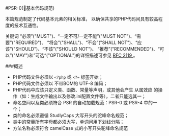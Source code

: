#PSR-0(基本代码规范)

本篇规范制定了代码基本元素的相关标准， 以确保共享的PHP代码间具有较高程度的技术互通性。

关键词 “必须”("MUST")、“一定不可/一定不能”("MUST NOT")、“需要”("REQUIRED")、
“将会”("SHALL")、“不会”("SHALL NOT")、“应该”("SHOULD")、“不该”("SHOULD NOT")、
“推荐”("RECOMMENDED")、“可以”("MAY")和”可选“("OPTIONAL")的详细描述可参见 [RFC 2119 ](http://www.ietf.org/rfc/rfc2119.txt)。

###概述
 - PHP代码文件必须以 `<?php` 或 `<?=` 标签开始；
 - PHP代码文件必须以 不带BOM的 UTF-8 编码；
 - PHP代码中应该只定义类、函数、常量等声明，或其他会产生 从属效应 的操作（如：生成文件输出以及修改.ini配置文件等），二者只能选其一；
 - 命名空间以及类必须符合 PSR 的自动加载规范：PSR-0 或 PSR-4 中的一个；
 - 类的命名必须遵循 StudlyCaps 大写开头的驼峰命名规范；
 - 类中的常量所有字母都必须大写，单词间用下划线分隔；
 - 方法名称必须符合 camelCase 式的小写开头驼峰命名规范